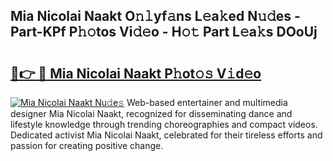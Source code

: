 ## Mia Nicolai Naakt O𝚗𝚕yf𝚊ns L𝚎a𝚔ed N𝚞𝚍es - Part-KPf P𝚑𝚘tos Vi𝚍𝚎o - H𝚘𝚝 Part L𝚎a𝚔s DOoUj

# <h2><a href="http://kfadrc.oniu.top/?m=Mia+Nicolai+Naakt">🔗👉 🔴 Mia Nicolai Naakt P𝚑ot𝚘𝚜 V𝚒d𝚎o</a></h2>

[![Mia Nicolai Naakt Nu𝚍e𝚜](https://i.imgur.com/0qMVB7G.gif)](http://kfadrc.oniu.top/?m=Mia+Nicolai+Naakt)
Web-based entertainer and multimedia designer Mia Nicolai Naakt, recognized for disseminating dance and lifestyle knowledge through trending choreographies and compact videos. Dedicated activist Mia Nicolai Naakt, celebrated for their tireless efforts and passion for creating positive change.  
